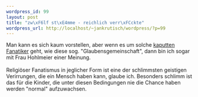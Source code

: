 ```yaml
--- 
wordpress_id: 99
layout: post
title: "zw\xF6lf st\xE4mme - reichlich verr\xFCckte"
wordpress_url: http://localhost/~jankrutisch/wordpress/?p=99
---
```

Man kann es sich kaum vorstellen, aber wenn es um solche <a href="http://www.spiegel.de/unispiegel/studium/0,1518,323695,00.html">kaputten Fanatiker</a> geht, wie diese sog. "Glaubensgemeinschaft", dann bin ich sogar mit Frau Hohlmeier einer Meinung.<br />
<br />
Religi&ouml;ser Fanatismus in jeglicher Form ist eine der schlimmsten geistigen Verirrungen, die ein Mensch haben kann, glaube ich. Besonders schlimm ist das f&uuml;r die Kinder, die unter diesen Bedingungen nie die Chance haben werden "normal" aufzuwachsen.<br />
<br />
